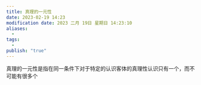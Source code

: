 ```yaml
---
title: 真理的一元性
date: 2023-02-19 14:23
modification date: 2023 二月 19日 星期日 14:23:10
aliases:
  - 
tags:
  - 
publish: "true"
---
```


真理的一元性是指在同一条件下对于特定的认识客体的真理性认识只有一个，而不可能有很多个
